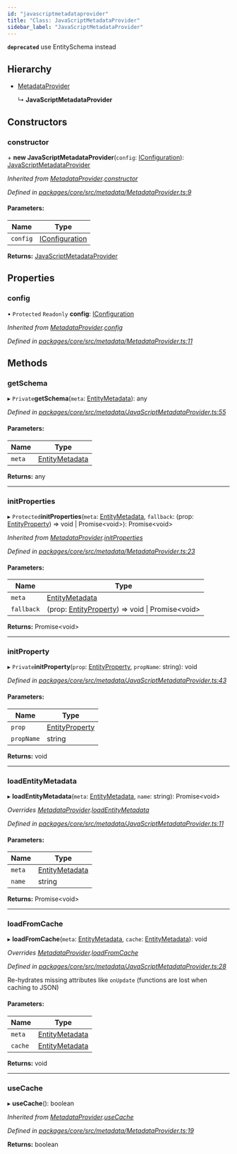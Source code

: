```yaml
---
id: "javascriptmetadataprovider"
title: "Class: JavaScriptMetadataProvider"
sidebar_label: "JavaScriptMetadataProvider"
---
```


**`deprecated`** use EntitySchema instead

## Hierarchy

* [MetadataProvider](metadataprovider.md)

  ↳ **JavaScriptMetadataProvider**

## Constructors

### constructor

\+ **new JavaScriptMetadataProvider**(`config`: [IConfiguration](../interfaces/iconfiguration.md)): [JavaScriptMetadataProvider](javascriptmetadataprovider.md)

*Inherited from [MetadataProvider](metadataprovider.md).[constructor](metadataprovider.md#constructor)*

*Defined in [packages/core/src/metadata/MetadataProvider.ts:9](https://github.com/mikro-orm/mikro-orm/blob/d945b8a11/packages/core/src/metadata/MetadataProvider.ts#L9)*

#### Parameters:

Name | Type |
------ | ------ |
`config` | [IConfiguration](../interfaces/iconfiguration.md) |

**Returns:** [JavaScriptMetadataProvider](javascriptmetadataprovider.md)

## Properties

### config

• `Protected` `Readonly` **config**: [IConfiguration](../interfaces/iconfiguration.md)

*Inherited from [MetadataProvider](metadataprovider.md).[config](metadataprovider.md#config)*

*Defined in [packages/core/src/metadata/MetadataProvider.ts:11](https://github.com/mikro-orm/mikro-orm/blob/d945b8a11/packages/core/src/metadata/MetadataProvider.ts#L11)*

## Methods

### getSchema

▸ `Private`**getSchema**(`meta`: [EntityMetadata](entitymetadata.md)): any

*Defined in [packages/core/src/metadata/JavaScriptMetadataProvider.ts:55](https://github.com/mikro-orm/mikro-orm/blob/d945b8a11/packages/core/src/metadata/JavaScriptMetadataProvider.ts#L55)*

#### Parameters:

Name | Type |
------ | ------ |
`meta` | [EntityMetadata](entitymetadata.md) |

**Returns:** any

___

### initProperties

▸ `Protected`**initProperties**(`meta`: [EntityMetadata](entitymetadata.md), `fallback`: (prop: [EntityProperty](../interfaces/entityproperty.md)) => void \| Promise&#60;void>): Promise&#60;void>

*Inherited from [MetadataProvider](metadataprovider.md).[initProperties](metadataprovider.md#initproperties)*

*Defined in [packages/core/src/metadata/MetadataProvider.ts:23](https://github.com/mikro-orm/mikro-orm/blob/d945b8a11/packages/core/src/metadata/MetadataProvider.ts#L23)*

#### Parameters:

Name | Type |
------ | ------ |
`meta` | [EntityMetadata](entitymetadata.md) |
`fallback` | (prop: [EntityProperty](../interfaces/entityproperty.md)) => void \| Promise&#60;void> |

**Returns:** Promise&#60;void>

___

### initProperty

▸ `Private`**initProperty**(`prop`: [EntityProperty](../interfaces/entityproperty.md), `propName`: string): void

*Defined in [packages/core/src/metadata/JavaScriptMetadataProvider.ts:43](https://github.com/mikro-orm/mikro-orm/blob/d945b8a11/packages/core/src/metadata/JavaScriptMetadataProvider.ts#L43)*

#### Parameters:

Name | Type |
------ | ------ |
`prop` | [EntityProperty](../interfaces/entityproperty.md) |
`propName` | string |

**Returns:** void

___

### loadEntityMetadata

▸ **loadEntityMetadata**(`meta`: [EntityMetadata](entitymetadata.md), `name`: string): Promise&#60;void>

*Overrides [MetadataProvider](metadataprovider.md).[loadEntityMetadata](metadataprovider.md#loadentitymetadata)*

*Defined in [packages/core/src/metadata/JavaScriptMetadataProvider.ts:11](https://github.com/mikro-orm/mikro-orm/blob/d945b8a11/packages/core/src/metadata/JavaScriptMetadataProvider.ts#L11)*

#### Parameters:

Name | Type |
------ | ------ |
`meta` | [EntityMetadata](entitymetadata.md) |
`name` | string |

**Returns:** Promise&#60;void>

___

### loadFromCache

▸ **loadFromCache**(`meta`: [EntityMetadata](entitymetadata.md), `cache`: [EntityMetadata](entitymetadata.md)): void

*Overrides [MetadataProvider](metadataprovider.md).[loadFromCache](metadataprovider.md#loadfromcache)*

*Defined in [packages/core/src/metadata/JavaScriptMetadataProvider.ts:28](https://github.com/mikro-orm/mikro-orm/blob/d945b8a11/packages/core/src/metadata/JavaScriptMetadataProvider.ts#L28)*

Re-hydrates missing attributes like `onUpdate` (functions are lost when caching to JSON)

#### Parameters:

Name | Type |
------ | ------ |
`meta` | [EntityMetadata](entitymetadata.md) |
`cache` | [EntityMetadata](entitymetadata.md) |

**Returns:** void

___

### useCache

▸ **useCache**(): boolean

*Inherited from [MetadataProvider](metadataprovider.md).[useCache](metadataprovider.md#usecache)*

*Defined in [packages/core/src/metadata/MetadataProvider.ts:19](https://github.com/mikro-orm/mikro-orm/blob/d945b8a11/packages/core/src/metadata/MetadataProvider.ts#L19)*

**Returns:** boolean
